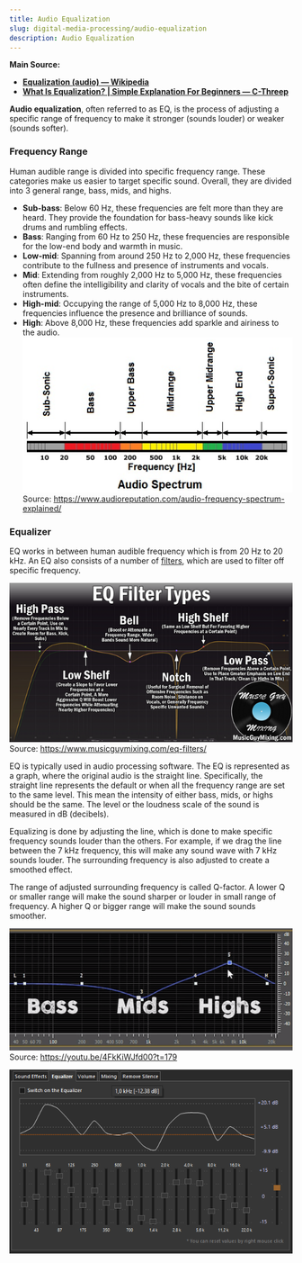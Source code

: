 ```yaml
---
title: Audio Equalization
slug: digital-media-processing/audio-equalization
description: Audio Equalization
---
```


**Main Source:**

- **[Equalization (audio) — Wikipedia](<https://en.wikipedia.org/wiki/Equalization_(audio)>)**
- **[What Is Equalization? | Simple Explanation For Beginners — C-Threep](https://youtu.be/4FkKiWJfd00)**

**Audio equalization**, often referred to as EQ, is the process of adjusting a specific range of frequency to make it stronger (sounds louder) or weaker (sounds softer).

### Frequency Range

Human audible range is divided into specific frequency range. These categories make us easier to target specific sound. Overall, they are divided into 3 general range, bass, mids, and highs.

- **Sub-bass**: Below 60 Hz, these frequencies are felt more than they are heard. They provide the foundation for bass-heavy sounds like kick drums and rumbling effects.
- **Bass**: Ranging from 60 Hz to 250 Hz, these frequencies are responsible for the low-end body and warmth in music.
- **Low-mid**: Spanning from around 250 Hz to 2,000 Hz, these frequencies contribute to the fullness and presence of instruments and vocals.
- **Mid**: Extending from roughly 2,000 Hz to 5,000 Hz, these frequencies often define the intelligibility and clarity of vocals and the bite of certain instruments.
- **High-mid**: Occupying the range of 5,000 Hz to 8,000 Hz, these frequencies influence the presence and brilliance of sounds.
- **High**: Above 8,000 Hz, these frequencies add sparkle and airiness to the audio.
  ![Audio spectrum of frequency bands](./frequency-bands.png)  
   Source: https://www.audioreputation.com/audio-frequency-spectrum-explained/

### Equalizer

EQ works in between human audible frequency which is from 20 Hz to 20 kHz. An EQ also consists of a number of [filters](/digital-signal-processing/filtering), which are used to filter off specific frequency.

![Example of EQ Filter](./eq-filters.png)  
Source: https://www.musicguymixing.com/eq-filters/

EQ is typically used in audio processing software. The EQ is represented as a graph, where the original audio is the straight line. Specifically, the straight line represents the default or when all the frequency range are set to the same level. This mean the intensity of either bass, mids, or highs should be the same. The level or the loudness scale of the sound is measured in dB (decibels).

Equalizing is done by adjusting the line, which is done to make specific frequency sounds louder than the others. For example, if we drag the line between the 7 kHz frequency, this will make any sound wave with 7 kHz sounds louder. The surrounding frequency is also adjusted to create a smoothed effect.

The range of adjusted surrounding frequency is called Q-factor. A lower Q or smaller range will make the sound sharper or louder in small range of frequency. A higher Q or bigger range will make the sound sounds smoother.

![Adjusting the equalizer](./adjusting-equalizer.png)  
Source: https://youtu.be/4FkKiWJfd00?t=179

![An audio player software that has equalizer](./equalization-example.png)
